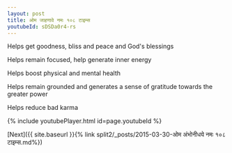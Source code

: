 ```yaml
---
layout: post
title: ओम जाहणावे नमः १०८ टाइम्स
youtubeId: sDSDa0r4-rs
---
```

 
 
Helps get goodness, bliss and peace and God's blessings
 
Helps remain focused, help generate inner energy 
 
Helps boost physical and mental health 
 
Helps remain grounded and generates a sense of gratitude towards the greater power 
 
Helps reduce bad karma
 
 
 
 


{% include youtubePlayer.html id=page.youtubeId %}
 
[Next]({{ site.baseurl }}{% link  split2/_posts/2015-03-30-ओम अंभोनीधये नमः १०८ टाइम्स.md%})
 
